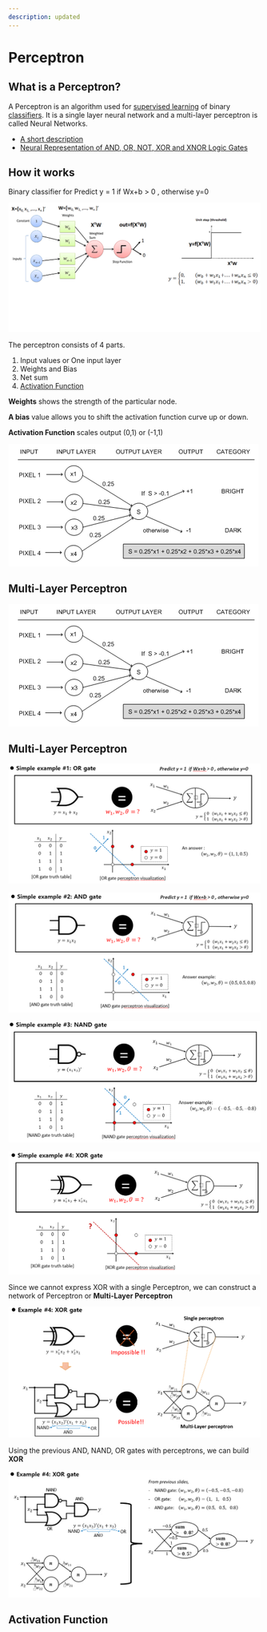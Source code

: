 ```yaml
---
description: updated
---
```


# Perceptron

## What is a Perceptron?

A Perceptron is an algorithm used for [supervised learning](https://deepai.org/machine-learning-glossary-and-terms/supervised-learning) of binary [classifiers](https://deepai.org/machine-learning-glossary-and-terms/classifier). It is a single layer neural network and a multi-layer perceptron is called Neural Networks.

* [A short description](https://deepai.org/machine-learning-glossary-and-terms/perceptron)
* [Neural Representation of AND, OR, NOT, XOR and XNOR Logic Gates](https://medium.com/@stanleydukor/neural-representation-of-and-or-not-xor-and-xnor-logic-gates-perceptron-algorithm-b0275375fea1)

## How it works

Binary classifier for Predict y = 1 if Wx+b > 0 , otherwise y=0

![](<../../.gitbook/assets/image (216).png>)

The perceptron consists of 4 parts.

1. Input values or One input layer
2. Weights and Bias
3. Net sum
4. [Activation Function](https://medium.com/towards-data-science/activation-functions-neural-networks-1cbd9f8d91d6)

**Weights** shows the strength of the particular node.

**A bias** value allows you to shift the activation function curve up or down.

**Activation Function** scales output (0,1) or (-1,1)

![](<../../.gitbook/assets/image (223) (4) (4) (4) (2) (2) (1) (3).png>)

## Multi-Layer Perceptron

![](<../../.gitbook/assets/image (223) (4) (4) (4) (2) (2) (1) (4).png>)

## Multi-Layer Perceptron

![](<../../.gitbook/assets/image (219).png>)

![](<../../.gitbook/assets/image (215).png>)

![](<../../.gitbook/assets/image (221).png>)

![](<../../.gitbook/assets/image (217).png>)

Since we cannot express XOR with a single Perceptron, we can construct a network of Perceptron or **Multi-Layer Perceptron**

![](<../../.gitbook/assets/image (222).png>)

Using the previous AND, NAND, OR gates with perceptrons, we can build **XOR**

![](<../../.gitbook/assets/image (220).png>)

## Activation Function
